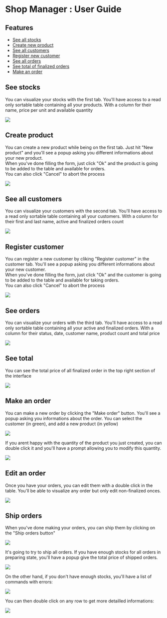 # Shop Manager : User Guide

## Features

- [See all stocks](#see-stocks)
- [Create new product](#create-product)
- [See all customers](#see-customers)
- [Register new customer](#register-customer)
- [See all orders](#see-orders)
- [See total of finalized orders](#see-total)
- [Make an order](#make-an-order)

## See stocks

You can visualize your stocks with the first tab. You'll have access to a read only sortable table containing all your products. With a column for their name, price per unit and available quantity  

![](resources/see-stocks.png)

## Create product

You can create a new product while being on the first tab. Just hit "New product" and you'll see a popup asking you different informations about your new product.  
When you've done filling the form, just click "Ok" and the product is going to be added to the table and available for orders.  
You can also click "Cancel" to abort the process  

![](resources/create-product.png)

## See all customers

You can visualize your customers with the second tab. You'll have access to a read only sortable table containing all your customers. With a column for their first and last name, active and finalized orders count  

![](resources/see-customers.png)

## Register customer

You can register a new customer by cliking "Register customer" in the customer tab. You'll see a popup asking you different informations about your new customer.  
When you've done filling the form, just click "Ok" and the customer is going to be added to the table and available for taking orders.  
You can also click "Cancel" to abort the process  

![](resources/register-customer.png)

## See orders

You can visualize your orders with the third tab. You'll have access to a read only sortable table containing all your active and finalized orders. With a column for their status, date, customer name, product count and total price  

![](resources/see-orders.png)

## See total

You can see the total price of all finalized order in the top right section of the interface

![](resources/see-total.png)

## Make an order

You can make a new order by clicking the "Make order" button. You'll see a popup asking you informations about the order. You can select the customer (in green), and add a new product (in yellow)

![](resources/make-order.png)  

If you arent happy with the quantity of the product you just created, you can double click it and you'll have a prompt allowing you to modify this quantity.  

![](resources/make-order-edit.png)

## Edit an order

Once you have your orders, you can edit them with a double click in the table. You'll be able to visualize any order but only edit non-finalized onces.  

![](resources/edit-order.png)

## Ship orders

When you've done making your orders, you can ship them by clicking on the "Ship orders button"  

![](resources/ship-orders.png)

It's going to try to ship all orders. If you have enough stocks for all orders in preparing state, you'll have a popup give the total price of shipped orders.

![](resources/ship-order-success.png)  

On the other hand, if you don't have enough stocks, you'll have a list of commands with errors:  

![](resources/ship-order-fail.png)  

You can then double click on any row to get more detailled informations:  

![](resources/ship-order-fail-details.png)  
